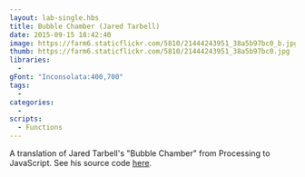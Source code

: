 ```yaml
---
layout: lab-single.hbs
title: Bubble Chamber (Jared Tarbell)
date: 2015-09-15 18:42:40
image: https://farm6.staticflickr.com/5810/21444243951_38a5b97bc0_b.jpg
thumb: https://farm6.staticflickr.com/5810/21444243951_38a5b97bc0.jpg
libraries:
  -
gFont: "Inconsolata:400,700"
tags:
  -
categories:
  -
scripts:
  - Functions
---
```

A translation of Jared Tarbell's "Bubble Chamber" from Processing to JavaScript. See his source code <a href="http://www.complexification.net/gallery/machines/binaryRing/appletm/BinaryRing_m.pde" target="_blank">here</a>.